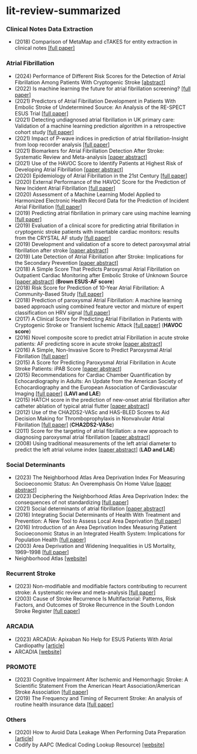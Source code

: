 # lit-review-summarized

### Clinical Notes Data Extraction

* (2018) Comparison of MetaMap and cTAKES for entity extraction in clinical notes [[full paper]](https://bmcmedinformdecismak.biomedcentral.com/articles/10.1186/s12911-018-0654-2)

### Atrial Fibrillation

* (2024) Performance of Different Risk Scores for the Detection of Atrial Fibrillation Among Patients With Cryptogenic Stroke [[abstract]](https://www.ahajournals.org/doi/10.1161/STROKEAHA.123.044961)
* (2022) Is machine learning the future for atrial fibrillation screening? [[full paper]](https://www.sciencedirect.com/science/article/pii/S2666693622000299)
* (2021) Predictors of Atrial Fibrillation Development in Patients With Embolic Stroke of Undetermined Source: An Analysis of the RE-SPECT ESUS Trial [[full paper]](https://www.ahajournals.org/doi/10.1161/CIRCULATIONAHA.121.055176)
* (2021) Detecting undiagnosed atrial fibrillation in UK primary care: Validation of a machine learning prediction algorithm in a retrospective cohort study [[full paper]](https://academic.oup.com/eurjpc/article/28/6/598/6280828?login=false)
* (2021) Impact of P-wave indices in prediction of atrial fibrillation-Insight from loop recorder analysis [[full paper]](https://onlinelibrary.wiley.com/doi/10.1111/anec.12854)
* (2021) Biomarkers for Atrial Fibrillation Detection After Stroke: Systematic Review and Meta-analysis [[paper abstract]](https://pubmed.ncbi.nlm.nih.gov/34504030/)
* (2021) Use of the HAVOC Score to Identify Patients at Highest Risk of Developing Atrial Fibrillation [[paper abstract]](https://pubmed.ncbi.nlm.nih.gov/34157712/#:~:text=HAVOC%20scores%20were%20calculated%20by,body%20mass%20index%20%3E30)
* (2020) Epidemiology of Atrial Fibrillation in the 21st Century [[full paper]](https://www.ahajournals.org/doi/full/10.1161/CIRCRESAHA.120.316340)
* (2020) External Performance of the HAVOC Score for the Prediction of New Incident Atrial Fibrillation [[full paper]](https://www.ahajournals.org/doi/full/10.1161/STROKEAHA.119.027990#:~:text=The%20negative%20predictive%20value%20of%20low%2Drisk%20HAVOC%20score%2C%20or,%2C%2062.1%25–73.3%25)
* (2020) Assessment of a Machine Learning Model Applied to Harmonized Electronic Health Record Data for the Prediction of Incident Atrial Fibrillation [[full paper]](https://jamanetwork.com/journals/jamanetworkopen/fullarticle/2758859)
* (2019) Predicting atrial fibrillation in primary care using machine learning [[full paper]](https://journals.plos.org/plosone/article?id=10.1371/journal.pone.0224582)
* (2019) Evaluation of a clinical score for predicting atrial fibrillation in cryptogenic stroke patients with insertable cardiac monitors: results from the CRYSTAL AF study [[full paper]](https://journals.sagepub.com/doi/10.1177/1756286419842698)
* (2019) Development and validation of a score to detect paroxysmal atrial fibrillation after stroke [[paper abstract]](https://pubmed.ncbi.nlm.nih.gov/30530796/)
* (2019) Late Detection of Atrial Fibrillation after Stroke: Implications for the Secondary Prevention [[paper abstract]](https://pubmed.ncbi.nlm.nih.gov/31618742/)
* (2018) A Simple Score That Predicts Paroxysmal Atrial Fibrillation on Outpatient Cardiac Monitoring after Embolic Stroke of Unknown Source [[paper abstract]](https://pubmed.ncbi.nlm.nih.gov/29501269/) (**Brown ESUS-AF score**)
* (2018) Risk Score for Prediction of 10-Year Atrial Fibrillation: A Community-Based Study [[full paper]](https://www.thieme-connect.de/products/ejournals/html/10.1055/s-0038-1668522)
* (2018) Prediction of paroxysmal Atrial Fibrillation: A machine learning based approach using combined feature vector and mixture of expert classification on HRV signal [[full paper]](https://www.sciencedirect.com/science/article/abs/pii/S0169260718304851?via%3Dihub)
* (2017) A Clinical Score for Predicting Atrial Fibrillation in Patients with Cryptogenic Stroke or Transient Ischemic Attack [[full paper]](https://karger.com/crd/article/138/3/133/97023/A-Clinical-Score-for-Predicting-Atrial) (**HAVOC score**)
* (2016) Novel composite score to predict atrial Fibrillation in acute stroke patients: AF predicting score in acute stroke [[paper abstract]](https://pubmed.ncbi.nlm.nih.gov/26896619/)
* (2016) A Simple, Non-Invasive Score to Predict Paroxysmal Atrial Fibrillation [[full paper]](https://journals.plos.org/plosone/article?id=10.1371/journal.pone.0163621)
* (2015) A Score for Predicting Paroxysmal Atrial Fibrillation in Acute Stroke Patients: iPAB Score [[paper abstract]](https://pubmed.ncbi.nlm.nih.gov/26190307/)
* (2015) Recommendations for Cardiac Chamber Quantification by Echocardiography in Adults: An Update from the American Society of Echocardiography and the European Association of Cardiovascular Imaging [[full paper]](https://academic.oup.com/ehjcimaging/article/16/3/233/2400086#83129547) (**LAVI and LAE**)
* (2015) HATCH score in the prediction of new-onset atrial fibrillation after catheter ablation of typical atrial flutter [[paper abstract]](https://pubmed.ncbi.nlm.nih.gov/25850017/#:~:text=The%20HATCH%20score%20could%20be,AF%20after%20typical%20AFL%20ablation)
* (2012) Use of the CHA2DS2-VASc and HAS-BLED Scores to Aid Decision Making for Thromboprophylaxis in Nonvalvular Atrial Fibrillation [[full paper]](https://www.ahajournals.org/doi/10.1161/circulationaha.111.060061#T2) (**CHA2DS2-VASc**)
* (2011) Score for the targeting of atrial fibrillation: a new approach to diagnosing paroxysmal atrial fibrillation [[paper abstract]](https://pubmed.ncbi.nlm.nih.gov/21346349/)
* (2008) Using traditional measurements of the left atrial diameter to predict the left atrial volume index [[paper abstract]](https://pubmed.ncbi.nlm.nih.gov/18186778/) (**LAD and LAE**)

### Social Determinants
* (2023) The Neighborhood Atlas Area Deprivation Index For Measuring Socioeconomic Status: An Overemphasis On Home Value [[paper abstract]](https://www.healthaffairs.org/doi/10.1377/hlthaff.2022.01406)
* (2023) Deciphering the Neighborhood Atlas Area Deprivation Index: the consequences of not standardizing [[full paper]](https://academic.oup.com/healthaffairsscholar/article/1/5/qxad063/7342005)
* (2021) Social determinants of atrial fibrillation [[paper abstract]](https://pubmed.ncbi.nlm.nih.gov/34079095/)
* (2016) Integrating Social Determinants of Health With Treatment and Prevention: A New Tool to Assess Local Area Deprivation [[full paper]](https://www.cdc.gov/pcd/issues/2016/16_0221.htm)
* (2016) Introduction of an Area Deprivation Index Measuring Patient Socioeconomic Status in an Integrated Health System: Implications for Population Health [[full paper]](https://www.ncbi.nlm.nih.gov/pmc/articles/PMC5019337/)
* (2003) Area Deprivation and Widening Inequalities in US Mortality, 1969–1998 [[full paper]](https://www.ncbi.nlm.nih.gov/pmc/articles/PMC1447923/)
* Neighborhood Atlas [[website]](https://www.neighborhoodatlas.medicine.wisc.edu/)

### Recurrent Stroke
* (2023) Non-modifiable and modifiable factors contributing to recurrent stroke: A systematic review and meta-analysis [[full paper]](https://www.sciencedirect.com/science/article/pii/S2213398423000271)
* (2003) Cause of Stroke Recurrence Is Multifactorial: Patterns, Risk Factors, and Outcomes of Stroke Recurrence in the South London Stroke Register [[full paper]](https://www.ahajournals.org/doi/full/10.1161/01.STR.0000072985.24967.7F)

### ARCADIA
* (2023) ARCADIA: Apixaban No Help for ESUS Patients With Atrial Cardiopathy [[article]](https://www.tctmd.com/news/arcadia-apixaban-no-help-esus-patients-atrial-cardiopathy)
* ARCADIA [[website]](https://www.nihstrokenet.org/trials/arcadia/home)

### PROMOTE
* (2023) Cognitive Impairment After Ischemic and Hemorrhagic Stroke: A Scientific Statement From the American Heart Association/American Stroke Association [[full paper]](https://www.ahajournals.org/doi/10.1161/STR.0000000000000430)
* (2019) The Frequency and Timing of Recurrent Stroke: An analysis of routine health insurance data [[full paper]](https://www.ncbi.nlm.nih.gov/pmc/articles/PMC6891883/)

### Others

* (2020) How to Avoid Data Leakage When Performing Data Preparation [[article]](https://machinelearningmastery.com/data-preparation-without-data-leakage/)
* Codify by AAPC (Medical Coding Lookup Resource) [[website]](https://www.aapc.com/codes/)
